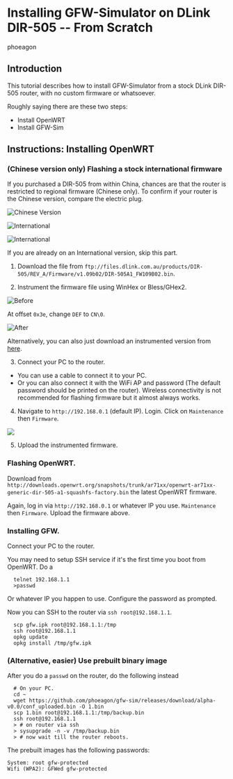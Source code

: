 Installing GFW-Simulator on DLink DIR-505 -- From Scratch
===========================
phoeagon

## Introduction

This tutorial describes how to install GFW-Simulator from a stock DLink
DIR-505 router, with no custom firmware or whatsoever.

Roughly saying there are these two steps:

+ Install OpenWRT
+ Install GFW-Sim

## Instructions: Installing OpenWRT

### (Chinese version only) Flashing a stock international firmware

If you purchased a DIR-505 from within China, chances are that the
router is restricted to regional firmware (Chinese only). To confirm
if your router is the Chinese version, compare the electric plug.

![Chinese Version](http://img12.360buyimg.com/n1/g5/M01/02/1F/rBEDik_W78MIAAAAAADob3AORnEAAAlTAPJNQEAAOiH055.jpg "Chinese Version")

![International](http://1.bp.blogspot.com/-PWQWwqq99HQ/UNCS4CoTE5I/AAAAAAAABjY/MPdpG2W9StU/s1600/DIR-505_A1_Image+H(Back_UK).jpg "International")

![International](http://www.scarcom.com.br/ecommerce_site/arquivos4336/arquivos/1362687118_2.jpg "International")

If you are already on an International version, skip this part.

1. Download the file from `ftp://files.dlink.com.au/products/DIR-505/REV_A/Firmware/v1.09b02/DIR-505A1_FW109B02.bin`.

2. Instrument the firmware file using WinHex or Bless/GHex2.

![Before](http://softwaredownload.gitbooks.io/openwrt-fanqiang/content/ebook/dir505/images/2.dir505a1-hex-def.png)

At offset `0x3e`, change `DEF` to `CN\0`.

![After](http://softwaredownload.gitbooks.io/openwrt-fanqiang/content/ebook/dir505/images/2.dir505a1-hex-cn.png)

Alternatively, you can also just download an instrumented version from [here](https://software-download.name/download/opensource/DIR505A1_FW109B02.bin).

3. Connect your PC to the router.

+ You can use a cable to connect it to your PC.
+ Or you can also connect it with the WiFi AP and password (The default
password should be printed on the router). Wireless connectivity is not
recommended for flashing firmware but it almost always works.

4. Navigate to `http://192.168.0.1` (default IP). Login. Click on `Maintenance`
then `Firmware`.

![](http://softwaredownload.gitbooks.io/openwrt-fanqiang/content/ebook/dir505/images/2.upload-image-cn.png)

5. Upload the instrumented firmware.

### Flashing OpenWRT.

Download from `http://downloads.openwrt.org/snapshots/trunk/ar71xx/openwrt-ar71xx-generic-dir-505-a1-squashfs-factory.bin` the latest OpenWRT firmware.

Again, log in via `http://192.168.0.1` or whatever IP you use.
`Maintenance` then `Firmware`. Upload the firmware above.

### Installing GFW.

Connect your PC to the router.

You may need to setup SSH service if it's the first time you boot from
OpenWRT. Do a

      telnet 192.168.1.1
      >passwd

Or whatever IP you happen to use. Configure the password as prompted.

Now you can SSH to the router via `ssh root@192.168.1.1`.

      scp gfw.ipk root@192.168.1.1:/tmp
      ssh root@192.168.1.1
      opkg update
      opkg install /tmp/gfw.ipk

### (Alternative, easier) Use prebuilt binary image

After you do a `passwd` on the router, do the following instead

      # On your PC.
      cd ~
      wget https://github.com/phoeagon/gfw-sim/releases/download/alpha-v0.0/conf_uploaded.bin -O 1.bin
      scp 1.bin root@192.168.1.1:/tmp/backup.bin
      ssh root@192.168.1.1
      > # on router via ssh
      > sysupgrade -n -v /tmp/backup.bin
      > # now wait till the router reboots.

The prebuilt images has the following passwords:

    System: root gfw-protected
    Wifi (WPA2): GFWed gfw-protected

      


